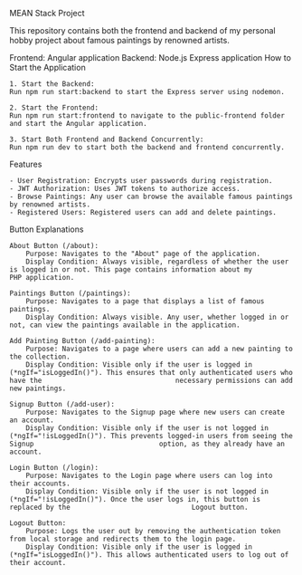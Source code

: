 MEAN Stack Project

This repository contains both the frontend and backend of my personal hobby project about famous paintings by renowned artists.

Frontend: Angular application
Backend: Node.js Express application
How to Start the Application

    1. Start the Backend:
    Run npm run start:backend to start the Express server using nodemon.

    2. Start the Frontend:
    Run npm run start:frontend to navigate to the public-frontend folder and start the Angular application.

    3. Start Both Frontend and Backend Concurrently:
    Run npm run dev to start both the backend and frontend concurrently.

Features

    - User Registration: Encrypts user passwords during registration.
    - JWT Authorization: Uses JWT tokens to authorize access.
    - Browse Paintings: Any user can browse the available famous paintings by renowned artists.
    - Registered Users: Registered users can add and delete paintings.
    
Button Explanations

    About Button (/about):
        Purpose: Navigates to the "About" page of the application.
        Display Condition: Always visible, regardless of whether the user is logged in or not. This page contains information about my                                           PHP application.

    Paintings Button (/paintings):
        Purpose: Navigates to a page that displays a list of famous paintings.
        Display Condition: Always visible. Any user, whether logged in or not, can view the paintings available in the application.

    Add Painting Button (/add-painting):
        Purpose: Navigates to a page where users can add a new painting to the collection.
        Display Condition: Visible only if the user is logged in (*ngIf="isLoggedIn()"). This ensures that only authenticated users who have the                                 necessary permissions can add new paintings.

    Signup Button (/add-user):
        Purpose: Navigates to the Signup page where new users can create an account.
        Display Condition: Visible only if the user is not logged in (*ngIf="!isLoggedIn()"). This prevents logged-in users from seeing the Signup                               option, as they already have an account.

    Login Button (/login):
        Purpose: Navigates to the Login page where users can log into their accounts.
        Display Condition: Visible only if the user is not logged in (*ngIf="!isLoggedIn()"). Once the user logs in, this button is replaced by the                              Logout button.

    Logout Button:
        Purpose: Logs the user out by removing the authentication token from local storage and redirects them to the login page.
        Display Condition: Visible only if the user is logged in (*ngIf="isLoggedIn()"). This allows authenticated users to log out of their account.

        
